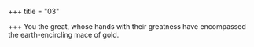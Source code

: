 +++
title = "03"

+++
You the great, whose hands with their greatness have encompassed the earth-encircling mace of gold.